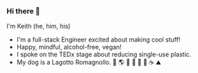 ### Hi there 👋
I'm Keith (he, him, his)<br/>
* I'm a full-stack Engineer excited about making cool stuff!
* Happy, mindful, alcohol-free, vegan!
* I spoke on the TEDx stage about reducing single-use plastic.
* My dog is a Lagotto Romagnollo.
🌱 🌎 🚣 🚴 🏃 🐶 ☕️ ⛰

<!--
**keiththarp/keiththarp** is a ✨ _special_ ✨ repository because its `README.md` (this file) appears on your GitHub profile.

Here are some ideas to get you started:

- 🔭 I’m currently working on ...
- 🌱 I’m currently learning ...
- 👯 I’m looking to collaborate on ...
- 🤔 I’m looking for help with ...
- 💬 Ask me about ...
- 📫 How to reach me: ...
- 😄 Pronouns: ...
- ⚡ Fun fact: ...
-->
